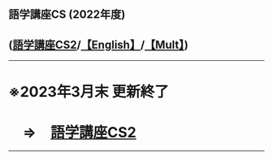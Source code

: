 ## 語学講座CS (2022年度)      
## ([語学講座CS2](https://csreviser.github.io/CaptureStream2/)/[【English】](https://csreviser.github.io/CS-English/new/)/[【Mult】](https://csreviser.github.io/CS-Mult/))
***
# **※2023年3月末 更新終了**
# 　**⇒　[語学講座CS2](https://csreviser.github.io/CaptureStream2/)**
***
 <link rel="shortcut icon" type="image/x-icon" href="https://avatars.githubusercontent.com/u/46049273?v=4">
 <meta name="twitter:image:src" content="https://avatars.githubusercontent.com/u/46049273?v=4">

